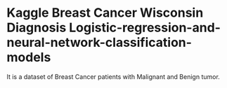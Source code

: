# Kaggle Breast Cancer Wisconsin Diagnosis Logistic-regression-and-neural-network-classification-models

It is a dataset of Breast Cancer patients with Malignant and Benign tumor. 
